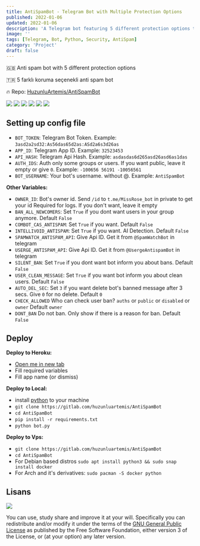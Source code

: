 ```yaml
---
title: AntiSpamBot - Telegram Bot with Multiple Protection Options
published: 2022-01-06
updated: 2022-01-06
description: 'A Telegram bot featuring 5 different protection options to combat spam in groups'
image: ''
tags: [Telegram, Bot, Python, Security, AntiSpam]
category: 'Project'
draft: false
---
```


🇬🇧 Anti spam bot with 5 different protection options

🇹🇷 5 farklı koruma seçenekli anti spam bot

🔥 Repo: [HuzunluArtemis/AntiSpamBot](https://gitlab.com/HuzunluArtemis/AntiSpamBot)

[![](https://img.shields.io/gitlab/license/HuzunluArtemis/AntiSpamBot?style=flat)](#)
[![](https://visitor-badge.laobi.icu/badge?page_id=huzunluartemis.AntiSpamBot)](#)
[![](https://img.shields.io/twitter/follow/huzunluartemis?&label=twitter&color=blue&style=flat&logo=twitter)](https://twitter.com/HuzunluArtemis)
[![](https://img.shields.io/badge/telegram-up-blue?style=for-the-badge&logo=telegram&logoColor=blue&style=flat)](https://t.me/HuzunluArtemis)
[![](https://img.shields.io/endpoint?style=flat&url=https%3A%2F%2Frunkit.io%2Fdamiankrawczyk%2Ftelegram-badge%2Fbranches%2Fmaster%3Furl%3Dhttps%3A%2F%2Ft.me/HuzunluArtemis)](https://t.me/HuzunluArtemis)
[![](https://img.shields.io/badge/artemis.pages-.dev-blue?style=flat&logo=devdotto&style=flat)](https://artemis.pages.dev/)

## Setting up config file
 
- `BOT_TOKEN`: Telegram Bot Token. Example: `3asd2a2sd32:As56das65d2as:ASd2a6s3d26as`
- `APP_ID`: Telegram App ID. Example: `32523453`
- `API_HASH`: Telegram Api Hash. Example: `asdasdas6d265asd26asd6as1das`
- `AUTH_IDS`: Auth only some groups or users. If you want public, leave it empty or give `0`. Example: `-100656 56191 -10056561`
- `BOT_USERNAME`: Your bot's username. without @. Example: `AntiSpamBot`

<b>Other Variables:</b>

- `OWNER_ID`: Bot's owner id. Send `/id` to `t.me/MissRose_bot` in private to get your id Required for logs. If you don't want, leave it empty
- `BAN_ALL_NEWCOMERS`: Set `True` if you dont want users in your group anymore. Default `False`
- `COMBOT_CAS_ANTISPAM`: Set `True` if you want. Default `False`
- `INTELLIVOID_ANTISPAM`: Set `True` if you want. AI Detection. Default `False`
- `SPAMWATCH_ANTISPAM_API`: Give Api ID. Get it from `@SpamWatchBot` in telegram
- `USERGE_ANTISPAM_API`: Give Api ID. Get it from `@UsergeAntispamBot` in telegram
- `SILENT_BAN`: Set `True` if you dont want bot inform you about bans. Default `False`
- `USER_CLEAN_MESSAGE`: Set `True` if you want bot inform you about clean users. Default `False`
- `AUTO_DEL_SEC`: Set `3` if you want delete bot's banned message after 3 secs. Give `0` for no delete. Default `0`
- `CHECK_ALLOWED` Who can check user ban? `auths` or `public` or `disabled` or `owner` Default `owner`
- `DONT_BAN` Do not ban. Only show if there is a reason for ban. Default `False`

## Deploy

<b>Deploy to Heroku:</b>

- [Open me in new tab](https://heroku.com/deploy?template=https://gitlab.com/huzunluartemis/AntiSpamBot)
- Fill required variables
- Fill app name (or dismiss)

<b>Deploy to Local:</b>

- install [python](https://www.python.org/downloads/) to your machine
- `git clone https://gitlab.com/huzunluartemis/AntiSpamBot`
- `cd AntiSpamBot`
- `pip install -r requirements.txt`
- `python bot.py`

<b>Deploy to Vps:</b>

- `git clone https://gitlab.com/huzunluartemis/AntiSpamBot`
- `cd AntiSpamBot`
- For Debian based distros `sudo apt install python3 && sudo snap install docker`
- For Arch and it's derivatives: `sudo pacman -S docker python`

## Lisans

![](https://www.gnu.org/graphics/gplv3-127x51.png)

You can use, study share and improve it at your will. Specifically you can redistribute and/or modify it under the terms of the [GNU General Public License](https://www.gnu.org/licenses/gpl-3.0.html) as published by the Free Software Foundation, either version 3 of the License, or (at your option) any later version.
